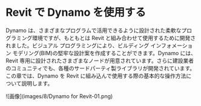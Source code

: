 

# Revit で Dynamo を使用する

Dynamo は、さまざまなプログラムで活用できるように設計された柔軟なプログラミング環境ですが、もともとは Revit と組み合わせて使用するために開発されました。ビジュアル プログラミングにより、ビルディング インフォメーション モデリング(BIM)の堅牢な設計案を作成することができます。Dynamo には、Revit 専用に設計されたさまざまなノードが用意されています。さらに建設業者のコミュニティでも、各種のサードパーティ製ライブラリが開発されています。この章では、Dynamo を Revit に組み込んで使用する際の基本的な操作方法について説明します。

![画像](images/8/Dynamo for Revit-01.png)

